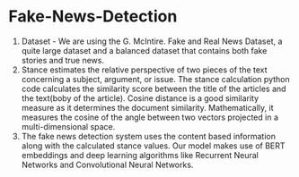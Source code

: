 # Fake-News-Detection
1. Dataset - We are using the G. McIntire. Fake and Real News Dataset, a quite large dataset and a balanced dataset that contains both fake stories and true news.
2. Stance estimates the relative perspective of two pieces of the text concerning a subject, argument, or issue. The stance calculation python code calculates the similarity score between the title of the articles and the text(boby of the article).
Cosine distance is a good similarity measure as it determines the document similarity. Mathematically, it measures the cosine of the angle between two vectors projected in a multi-dimensional space. 
3. The fake news detection system uses the content based information along with the calculated stance values. Our model makes use of BERT embeddings and deep learning algorithms like Recurrent Neural Networks and Convolutional Neural Networks.
